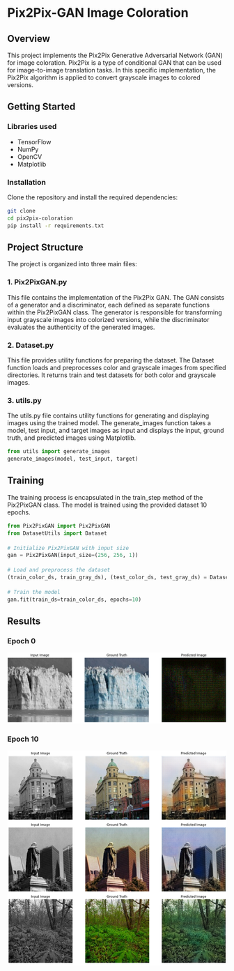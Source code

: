 # Pix2Pix-GAN  Image Coloration 

## Overview
This project implements the Pix2Pix Generative Adversarial Network (GAN) for image coloration. Pix2Pix is a type of conditional GAN that can be used for image-to-image translation tasks. In this specific implementation, the Pix2Pix algorithm is applied to convert grayscale images to colored versions.

## Getting Started
### Libraries used
- TensorFlow
- NumPy
- OpenCV
- Matplotlib

### Installation
Clone the repository and install the required dependencies:
```bash
git clone 
cd pix2pix-coloration
pip install -r requirements.txt
```

## Project Structure
The project is organized into three main files:

### 1. Pix2PixGAN.py
This file contains the implementation of the Pix2Pix GAN. The GAN consists of a generator and a discriminator, each defined as separate functions within the Pix2PixGAN class. The generator is responsible for transforming input grayscale images into colorized versions, while the discriminator evaluates the authenticity of the generated images.

### 2. Dataset.py
This file provides utility functions for preparing the dataset. The Dataset function loads and preprocesses color and grayscale images from specified directories. It returns train and test datasets for both color and grayscale images.

### 3. utils.py
The utils.py file contains utility functions for generating and displaying images using the trained model. The generate_images function takes a model, test input, and target images as input and displays the input, ground truth, and predicted images using Matplotlib.

```python
from utils import generate_images
generate_images(model, test_input, target)
```

## Training
The training process is encapsulated in the train_step method of the Pix2PixGAN class. The model is trained using the provided dataset 10 epochs.

```python
from Pix2PixGAN import Pix2PixGAN
from DatasetUtils import Dataset

# Initialize Pix2PixGAN with input size
gan = Pix2PixGAN(input_size=(256, 256, 1))

# Load and preprocess the dataset
(train_color_ds, train_gray_ds), (test_color_ds, test_gray_ds) = Dataset(path='path/to/dataset', size=256)

# Train the model
gan.fit(train_ds=train_color_ds, epochs=10)
```

## Results
### Epoch 0
![Result Image - Epoch 1](Images/Epoch0.png)

### Epoch 10
![Result Image - Epoch 10](Images/Results.png)
